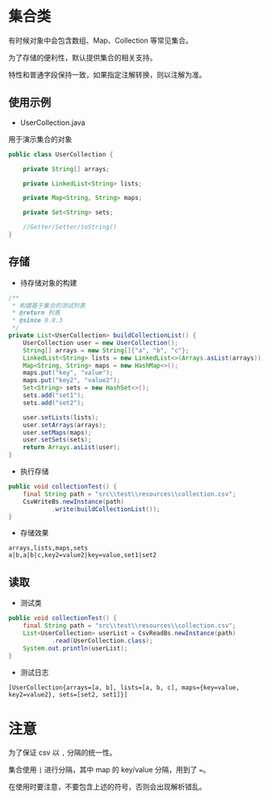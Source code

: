 # 集合类

有时候对象中会包含数组、Map、Collection 等常见集合。

为了存储的便利性，默认提供集合的相关支持。

特性和普通字段保持一致，如果指定注解转换，则以注解为准。

## 使用示例

- UserCollection.java

用于演示集合的对象

```java
public class UserCollection {

    private String[] arrays;

    private LinkedList<String> lists;

    private Map<String, String> maps;

    private Set<String> sets;

    //Getter/Setter/toString()
}
```

## 存储

- 待存储对象的构建

```java
/**
 * 构建基于集合的测试列表
 * @return 列表
 * @since 0.0.3
 */
private List<UserCollection> buildCollectionList() {
    UserCollection user = new UserCollection();
    String[] arrays = new String[]{"a", "b", "c"};
    LinkedList<String> lists = new LinkedList<>(Arrays.asList(arrays));
    Map<String, String> maps = new HashMap<>();
    maps.put("key", "value");
    maps.put("key2", "value2");
    Set<String> sets = new HashSet<>();
    sets.add("set1");
    sets.add("set2");

    user.setLists(lists);
    user.setArrays(arrays);
    user.setMaps(maps);
    user.setSets(sets);
    return Arrays.asList(user);
}
```

- 执行存储

```java
public void collectionTest() {
    final String path = "src\\test\\resources\\collection.csv";
    CsvWriteBs.newInstance(path)
            .write(buildCollectionList());
}
```

- 存储效果

```
﻿arrays,lists,maps,sets
a|b,a|b|c,key2=value2|key=value,set1|set2
```

## 读取

- 测试类

```java
public void collectionTest() {
    final String path = "src\\test\\resources\\collection.csv";
    List<UserCollection> userList = CsvReadBs.newInstance(path)
            .read(UserCollection.class);
    System.out.println(userList);
}
```

- 测试日志

```
[UserCollection{arrays=[a, b], lists=[a, b, c], maps={key=value, key2=value2}, sets=[set2, set1]}]
```

# 注意

为了保证 csv 以 `,` 分隔的统一性。

集合使用 `|` 进行分隔，其中 map 的 key/value 分隔，用到了 `=`。

在使用时要注意，不要包含上述的符号，否则会出现解析错乱。